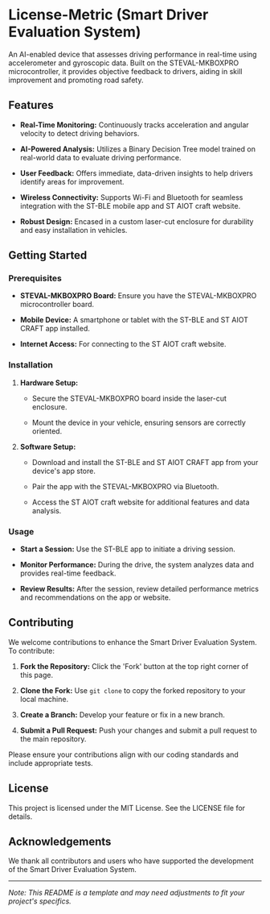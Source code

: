 # License-Metric (Smart Driver Evaluation System)

An AI-enabled device that assesses driving performance in real-time using accelerometer and gyroscopic data. Built on the STEVAL-MKBOXPRO microcontroller, it provides objective feedback to drivers, aiding in skill improvement and promoting road safety.

## Features

- **Real-Time Monitoring:** Continuously tracks acceleration and angular velocity to detect driving behaviors.

- **AI-Powered Analysis:** Utilizes a Binary Decision Tree model trained on real-world data to evaluate driving performance.

- **User Feedback:** Offers immediate, data-driven insights to help drivers identify areas for improvement.

- **Wireless Connectivity:** Supports Wi-Fi and Bluetooth for seamless integration with the ST-BLE mobile app and ST AIOT craft website.

- **Robust Design:** Encased in a custom laser-cut enclosure for durability and easy installation in vehicles.

## Getting Started

### Prerequisites

- **STEVAL-MKBOXPRO Board:** Ensure you have the STEVAL-MKBOXPRO microcontroller board.

- **Mobile Device:** A smartphone or tablet with the ST-BLE and ST AIOT CRAFT app installed.

- **Internet Access:** For connecting to the ST AIOT craft website.

### Installation

1. **Hardware Setup:**

   - Secure the STEVAL-MKBOXPRO board inside the laser-cut enclosure.

   - Mount the device in your vehicle, ensuring sensors are correctly oriented.

2. **Software Setup:**

   - Download and install the ST-BLE and ST AIOT CRAFT app from your device's app store.

   - Pair the app with the STEVAL-MKBOXPRO via Bluetooth.

   - Access the ST AIOT craft website for additional features and data analysis.

### Usage

- **Start a Session:** Use the ST-BLE app to initiate a driving session.

- **Monitor Performance:** During the drive, the system analyzes data and provides real-time feedback.

- **Review Results:** After the session, review detailed performance metrics and recommendations on the app or website.

## Contributing

We welcome contributions to enhance the Smart Driver Evaluation System. To contribute:

1. **Fork the Repository:** Click the 'Fork' button at the top right corner of this page.

2. **Clone the Fork:** Use `git clone` to copy the forked repository to your local machine.

3. **Create a Branch:** Develop your feature or fix in a new branch.

4. **Submit a Pull Request:** Push your changes and submit a pull request to the main repository.

Please ensure your contributions align with our coding standards and include appropriate tests.

## License

This project is licensed under the MIT License. See the LICENSE file for details.

## Acknowledgements

We thank all contributors and users who have supported the development of the Smart Driver Evaluation System.

---

*Note: This README is a template and may need adjustments to fit your project's specifics.* 
